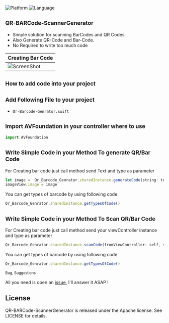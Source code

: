![Platform](http://img.shields.io/badge/platform-ios-blue.svg?style=flat)
![Language](https://img.shields.io/badge/Language-Objective----C-yellowgreen.svg)

<sub>QR-BARCode-ScannerGenerator</sub>
-
* Simple solution for scanning BarCodes and QR Codes.
* Also Generate QR-Code and Bar-Code.
* No Required to write too much code

| Creating Bar Code |
| ------------- |
|![ScreenShot](https://s3.amazonaws.com/cocoacontrols_production/uploads/control_image/image/10586/UNADJUSTEDNONRAW_thumb_8e.jpg)|



<sub>How to add code into your project</sub>
-
<sub>Add Following File to your project</sub>
-
 - ```Qr-Barcode-Genrator.swift```


<sub>Import AVFoundation in your controller where to use</sub>
-
```javascript
import AVFoundation
```

<sub>Write Simple Code in your Method To generate QR/Bar Code</sub>
-
For Creating bar code just call method send Text and type as parameter
```javascript
let image =  Qr_Barcode_Genrator.sharedInstance.generateCode(string: textField.text!, type: selectedType!)
imageView.image = image
```
You can get types of barcode by using following code.
```javascript
Qr_Barcode_Genrator.sharedInstance.getTypesOfCode()
```

<sub>Write Simple Code in your Method To Scan QR/Bar Code</sub>
-
For Creating bar code just call method send your viewController instance and type as parameter
```javascript
Qr_Barcode_Genrator.sharedInstance.scanCode(fromViewController: self, selectedType: [selectedType!])
```
You can get types of barcode by using following code.
```javascript
Qr_Barcode_Genrator.sharedInstance.getTypesOfCode()
```

<sub> Bug, Suggestions </sub>

All you need is open an [issue](https://github.com/Tangdixi/DCQRCode/issues), I'll answer it ASAP !


## License

QR-BARCode-ScannerGenerator is released under the Apache license. See LICENSE for details.
